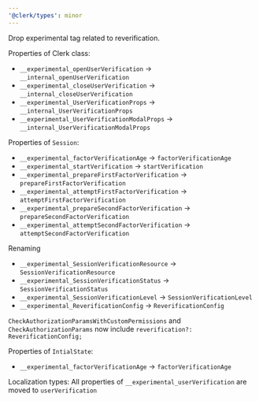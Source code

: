 ```yaml
---
'@clerk/types': minor
---
```


Drop experimental tag related to reverification.

Properties of Clerk class:
- `__experimental_openUserVerification` -> `__internal_openUserVerification`
- `__experimental_closeUserVerification` -> `__internal_closeUserVerification`
- `__experimental_UserVerificationProps` -> `__internal_UserVerificationProps`
- `__experimental_UserVerificationModalProps` -> `__internal_UserVerificationModalProps`

Properties of `Session`:
- `__experimental_factorVerificationAge` -> `factorVerificationAge`
- `__experimental_startVerification` -> `startVerification`
- `__experimental_prepareFirstFactorVerification` -> `prepareFirstFactorVerification`
- `__experimental_attemptFirstFactorVerification` -> `attemptFirstFactorVerification`
- `__experimental_prepareSecondFactorVerification` -> `prepareSecondFactorVerification`
- `__experimental_attemptSecondFactorVerification` -> `attemptSecondFactorVerification`

Renaming 
- `__experimental_SessionVerificationResource` -> `SessionVerificationResource`
- `__experimental_SessionVerificationStatus` -> `SessionVerificationStatus`
- `__experimental_SessionVerificationLevel` -> `SessionVerificationLevel`
- `__experimental_ReverificationConfig` -> `ReverificationConfig`

`CheckAuthorizationParamsWithCustomPermissions` and `CheckAuthorizationParams` now include `reverification?: ReverificationConfig;`

Properties of  `IntialState`:
- `__experimental_factorVerificationAge` -> `factorVerificationAge`

Localization types:
All properties of `__experimental_userVerification` are moved to `userVerification` 
